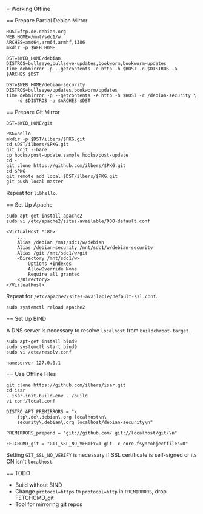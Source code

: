 = Working Offline

== Prepare Partial Debian Mirror

```
HOST=ftp.de.debian.org
WEB_HOME=/mnt/sdc1/w
ARCHES=amd64,arm64,armhf,i386
mkdir -p $WEB_HOME
```

```
DST=$WEB_HOME/debian
DISTROS=bullseye,bullseye-updates,bookworm,bookworm-updates
time debmirror -p --getcontents -e http -h $HOST -d $DISTROS -a $ARCHES $DST
```

```
DST=$WEB_HOME/debian-security
DISTROS=bullseye/updates,bookworm/updates
time debmirror -p --getcontents -e http -h $HOST -r /debian-security \
    -d $DISTROS -a $ARCHES $DST
```

== Prepare Git Mirror

```
DST=$WEB_HOME/git
```

```
PKG=hello
mkdir -p $DST/ilbers/$PKG.git
cd $DST/ilbers/$PKG.git
git init --bare
cp hooks/post-update.sample hooks/post-update
cd -
git clone https://github.com/ilbers/$PKG.git
cd $PKG
git remote add local $DST/ilbers/$PKG.git
git push local master
```

Repeat for `libhello`.

== Set Up Apache

```
sudo apt-get install apache2
sudo vi /etc/apache2/sites-available/000-default.conf
```

```
<VirtualHost *:80>
	...
	Alias /debian /mnt/sdc1/w/debian
	Alias /debian-security /mnt/sdc1/w/debian-security
	Alias /git /mnt/sdc1/w/git
	<Directory /mnt/sdc1/w>
		Options +Indexes
		AllowOverride None
		Require all granted
	</Directory>
</VirtualHost>
```

Repeat for `/etc/apache2/sites-available/default-ssl.conf`.

`sudo systemctl reload apache2`

== Set Up BIND

A DNS server is necessary to resolve `localhost` from `buildchroot-target`.

```
sudo apt-get install bind9
sudo systemctl start bind9
sudo vi /etc/resolv.conf
```

```
nameserver 127.0.0.1
```

== Use Offline Files

```
git clone https://github.com/ilbers/isar.git
cd isar
. isar-init-build-env ../build
vi conf/local.conf
```

```
DISTRO_APT_PREMIRRORS = "\
    ftp\.de\.debian\.org localhost\n\
    security\.debian\.org localhost/debian-security\n"

PREMIRRORS_prepend = "git://github.com/ git://localhost/git/\n"

FETCHCMD_git = "GIT_SSL_NO_VERIFY=1 git -c core.fsyncobjectfiles=0"
```

Setting `GIT_SSL_NO_VERIFY` is necessary if SSL certificate is self-signed or
its CN isn't `localhost`.

== TODO

* Build without BIND
* Change `protocol=https` to `protocol=http` in `PREMIRRORS`, drop FETCHCMD_git
* Tool for mirroring git repos
